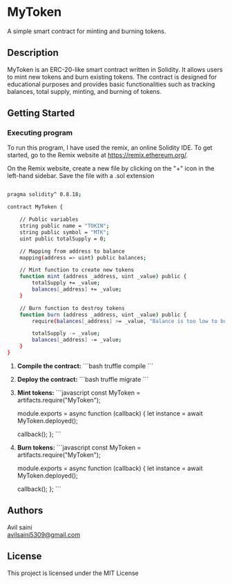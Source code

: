 
# MyToken

A simple smart contract for minting and burning tokens.

## Description

MyToken is an ERC-20-like smart contract written in Solidity. It allows users to mint new tokens and burn existing tokens. The contract is designed for educational purposes and provides basic functionalities such as tracking balances, total supply, minting, and burning of tokens.

## Getting Started

### Executing program

To run this program, I have  used the remix, an online Solidity IDE. To get started, go to the Remix website at https://remix.ethereum.org/.

On the Remix website, create a new file by clicking on the "+" icon in the left-hand sidebar. Save the file with a .sol extension 



```bash

pragma solidity^ 0.8.18;

contract MyToken {

    // Public variables
    string public name = "TOKIN";
    string public symbol = "MTK";
    uint public totalSupply = 0;

    // Mapping from address to balance
    mapping(address => uint) public balances;

    // Mint function to create new tokens
    function mint (address _address, uint _value) public {
        totalSupply += _value;
        balances[_address] += _value;
    }

    // Burn function to destroy tokens
    function burn (address _address, uint _value) public {
        require(balances[_address] >= _value, "Balance is too low to burn");

        totalSupply -= _value;
        balances[_address] -= _value;
    }
}

```
1. **Compile the contract:**
   \`\`\`bash
   truffle compile
   \`\`\`

2. **Deploy the contract:**
   \`\`\`bash
   truffle migrate
   \`\`\`

3. **Mint tokens:**
   \`\`\`javascript
   const MyToken = artifacts.require("MyToken");

   module.exports = async function (callback) {
     let instance = await MyToken.deployed();
     
     
     callback();
   };
   \`\`\`

4. **Burn tokens:**
   \`\`\`javascript
   const MyToken = artifacts.require("MyToken");

   module.exports = async function (callback) {
     let instance = await MyToken.deployed();
     
     
     callback();
   };
   \`\`\`

 
## Authors

 Avil saini   
avilsaini5309@gmail.com

## License

This project is licensed under the MIT License  

 




 
